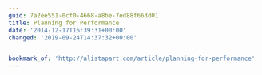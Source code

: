 ```yaml
---
guid: 7a2ee551-0cf0-4668-a8be-7ed88f663d01
title: Planning for Performance
date: '2014-12-17T16:39:31+00:00'
changed: '2019-09-24T14:37:32+00:00'


bookmark_of: 'http://alistapart.com/article/planning-for-performance'
---
```




